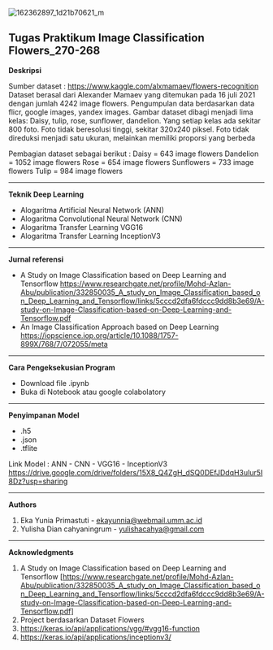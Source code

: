 
![162362897_1d21b70621_m](https://user-images.githubusercontent.com/63344621/147844799-9d32cb9c-66be-41c6-ad8f-d00f571b584d.jpg)

**Tugas Praktikum Image Classification Flowers_270-268**
-----------------------------------------------------------------------
**Deskripsi** 

Sumber dataset : https://www.kaggle.com/alxmamaev/flowers-recognition
Dataset berasal dari Alexander Mamaev yang ditemukan pada 16 juli 2021 dengan jumlah 4242 image flowers. Pengumpulan data berdasarkan data flicr, google images, yandex images. Gambar dataset dibagi menjadi lima kelas: Daisy, tulip, rose, sunflower, dandelion. Yang setiap kelas ada sekitar 800 foto. Foto tidak beresolusi tinggi, sekitar 320x240 piksel. Foto tidak direduksi menjadi satu ukuran, melainkan memiliki proporsi yang berbeda

Pembagian dataset sebagai berikut :
Daisy = 643 image flowers
Dandelion = 1052 image flowers
Rose = 654 image flowers
Sunflowers = 733 image flowers
Tulip = 984 image flowers

-----------------------------------------------------------------------
**Teknik Deep Learning**
- Alogaritma Artificial Neural Network (ANN)
- Alogaritma Convolutional Neural Network (CNN)
- Alogaritma Transfer Learning VGG16
- Alogaritma Transfer Learning InceptionV3

-----------------------------------------------------------------------
**Jurnal referensi**
- A Study on Image Classification based on Deep Learning and Tensorflow
https://www.researchgate.net/profile/Mohd-Azlan-Abu/publication/332850035_A_study_on_Image_Classification_based_on_Deep_Learning_and_Tensorflow/links/5cccd2dfa6fdccc9dd8b3e69/A-study-on-Image-Classification-based-on-Deep-Learning-and-Tensorflow.pdf
- An Image Classification Approach based on Deep Learning
https://iopscience.iop.org/article/10.1088/1757-899X/768/7/072055/meta

-----------------------------------------------------------------------
**Cara Pengeksekusian Program**
- Download file .ipynb
- Buka di Notebook atau google colabolatory

-----------------------------------------------------------------------
**Penyimpanan Model**
- .h5
- .json
- .tflite

Link Model : 
ANN - CNN - VGG16 - InceptionV3
https://drive.google.com/drive/folders/15X8_Q4ZgH_dSQ0DEfJDdqH3ulur5I8Dz?usp=sharing

-----------------------------------------------------------------------
**Authors**
1. Eka Yunia Primastuti - ekayunnia@webmail.umm.ac.id
2. Yulisha Dian cahyaningrum - yulishacahya@gmail.com

-----------------------------------------------------------------------
**Acknowledgments**
1. A Study on Image Classification based on Deep Learning and Tensorflow [https://www.researchgate.net/profile/Mohd-Azlan-Abu/publication/332850035_A_study_on_Image_Classification_based_on_Deep_Learning_and_Tensorflow/links/5cccd2dfa6fdccc9dd8b3e69/A-study-on-Image-Classification-based-on-Deep-Learning-and-Tensorflow.pdf]
2. Project berdasarkan Dataset Flowers
3. https://keras.io/api/applications/vgg/#vgg16-function
4. https://keras.io/api/applications/inceptionv3/
